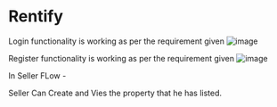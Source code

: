 # Rentify

Login functionality is working as per the requirement given
![image](https://github.com/AnubhavBangari3/Rentify/assets/68240739/4fc479ec-f218-48a3-b3b9-079c37081b84)

Register functionality is working as per the requirement given
![image](https://github.com/AnubhavBangari3/Rentify/assets/68240739/a9676dce-10e4-462e-aca8-a02ceb50fc47)

In Seller FLow -

Seller Can Create and Vies the property that he has listed.


